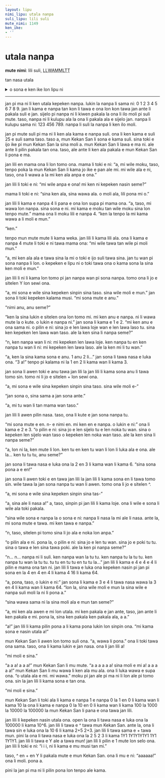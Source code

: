 ```yaml
---
layout: lipu
nimi_lipu: utala nanpa
suli_lipu: lili suli
mute_nimi: 1149
ken_ike:
- ''
---
```


# utala nanpa
**mute nimi**: lili suli, <abbr title="1149">LLWAMMLTT</abbr> 

tan nasa utala

<details>
  <summary>o sona e ken ike lon lipu ni</summary>
  <ul>
    <li></li>
  </ul>
</details>

***
jan pi ma ni li ken utala kepeken nanpa. lukin la nanpa li sama ni: 0 1 2 3 4 5 6 7 8 9. jan li kama e nanpa tan kon li tawa e ona lon kon tawa jan ante li pakala suli e jan. sijelo pi nanpa ni li kiwen pakala la ona li ilo moli pi suli mute. taso, nanpa ni li kulupu ala la ona li pakala ala e sijelo jan. nanpa li kulupu sama ni: 123 456 789. nanpa li suli la nanpa li ken ilo moli.

jan pi mute suli pi ma ni li ken ala kama e nanpa suli. ona li ken kama e suli 25 e suli sama taso. taso a, mun Kekan San li sona e kama suli. sina toki e ijo ike pi mun Kekan San la sina moli a. mun Kekan San li lawa e ma ni. ale ante li pilin pakala tan ona. taso, ale ante li ken ala pakala e mun Kekan San li pona e ma.

jan lili en mama ona li lon tomo ona. mama li toki e ni: “a, mi wile moku, taso, tenpo poka la mun Kekan San li kama jo ike e pan ale mi. mi wile ala e ni, taso, ona li wawa a la mi ken ala anpa e ona.”

jan lili li toki e ni: “mi wile anpa e ona! mi ken ni kepeken nasin seme?”

mama li toki e ni: “sina ken ala, sina wawa ala. o moli ala, lili pona mi o.”

jan lili li kama e nanpa 4 li pana e ona lon supa pi mama ona. “a, taso, mi wawa lon nanpa. sina sona e ni. mi kama e moku tan wile moku sina lon tenpo mute.” mama ona li moku lili e nanpa 4. “ken la tenpo la mi kama wawa a li moli e mun.”

“ken.”

tenpo mun mute mute li kama weka. jan lili li kama lili ala. ona li kama e nanpa 4 mute li toki e ni tawa mama ona: “mi wile tawa tan wile pi moli mun.”

“a, mi ken ala ala e tawa sina la mi o toki e ijo suli tawa sina. jan tu wan pi sona nanpa li lon. o kepeken e lipu ni o toki tawa ona o kama sona la sina ken moli e mun.”

jan lili li ni li kama lon tomo pi jan nanpa wan pi sona nanpa. tomo ona li jo e sitelen Y lon sewi ona.

“a, mi sona e wile sina kepeken sinpin sina taso. sina wile moli e mun.” jan sona li toki kepeken kalama musi. “mi sona mute e anu.”

“nimi anu, anu seme?”

“ken la sina lukin e sitelen ona lon tomo mi. mi ken anu e nanpa. ni li wawa mute la o kute. o lukin e nanpa ni.” jan sona li kama e 1 e 2. “mi ken anu e ona sama ni. o pilin e ni: sina jo e len lawa loje wan e len lawa laso tu. sina ken kepeken len lawa wan taso. ale la ken sina li nanpa seme?”

“n, ken nanpa wan li ni: mi kepeken len lawa loje. ken nanpa tu en ken nanpa tu wan li ni: mi kepeken len lawa laso. ale la ken mi li tu wan.”

“a, ken la sina kama sona e anu. 1 anu 2 li...” jan sona li tawa nasa e luka ona. “3 a!” tenpo pi kalama ni la 1 en 2 li kama wan li kama 3.

jan sona li awen toki e anu tawa jan lili la jan lili li kama sona anu li tawa tomo sin. tomo ni li jo e sitelen + lon sewi ona.

“a, mi sona e wile sina kepeken sinpin sina taso. sina wile moli e-”

“jan sona o, sina sama a jan sona ante.”

“a, mi tu wan li tan mama wan taso.”

jan lili li awen pilin nasa. taso, ona li kute e jan sona nanpa tu.

“mi sona mute e en. n- e nimi en. mi ken en e nanpa. o lukin e ni:” ona li kama e 2 e 3. “o pilin e ni: sina jo e len sijelo tu e len noka tu wan. sina o kepeken len sijelo wan taso o kepeken len noka wan taso. ale la ken sina li nanpa seme?”

“a, lon ni la, ken mute li lon. ken tu en ken tu wan li lon li luka ala e ona. ale la... ken tu tu tu, anu seme?”

jan sona li tawa nasa e luka ona la 2 en 3 li kama wan li kama 6. “sina sona pona a e en!”

jan sona li awen toki e en tawa jan lili la jan lili li kama sona en li tawa tomo sin. wile tawa la jan sona nanpa tu wan li awen. tomo ona li jo e sitelen ^.

“a, mi sona e wile sina kepeken sinpin sina tas-”

“a, sina ale li nasa a!” a, taso, sinpin pi jan lili li kama loje. ona li wile e sona li wile ala toki pakala.

“sina wile sona e nanpa la o sona e ni: nanpa li nasa la mi ale li nasa. ante la, mi sona mute e tawa. mi ken tawa e nanpa.”

“n, taso, sitelen pi tomo sina li jo ala e noka lon anpa.”

“o pilin ala e ni. pona la, o pilin e ni: sina jo e len tu wan. sina jo e poki tu tu. sina o tawa e len sina tawa poki. ale la ken pi nanpa seme?”

“n... n... nanpa ni li suli. ken nanpa wan la tu tu. ken nanpa tu la tu tu. ken nanpa tu wan la tu tu. tu tu en tu tu en tu tu la...” jan lili li kama e 4 e 4 e 4 li pilin e mama ona tan ni. jan lili li tawa e luka ona kepeken nasin pi jan pi sona en la 4 en 4 en 4 li kama 4 16 li kama 64.

“a, pona, taso, o lukin e ni:” jan sona li kama e 3 e 4 li tawa nasa wawa la 3 en 4 li kama wan li kama 64. “lon la, sina wile moli e mun la sina wile e nanpa suli moli la ni li pona a.”

“sina wawa sama ni la sina moli ala e mun tan seme?”

“a, mi ken ala awen e mi lon utala. mi ken pakala e jan ante, taso, jan ante li ken pakala e mi. pona la, sina ken pakala ken pakala ala, a a.”

“a!” jan lili li kama pilin pona a li kama pona lukin lon sinpin ona. “mi kama sona e nasin utala a!”

mun Kekan San li awen lon tomo suli ona. “a, wawa li pona.” ona li toki tawa ona sama. taso, ona li kama lukin e jan nasa. ona li jan lili a!

“mi moli e sina.”

“a a a! a a a!” mun Kekan San li mu mute. “a a a a a a! sina moli e mi a! a a a a a!” mun Kekan San li mu wawa li ken ala mu ala. ona li luka wawa e supa ona. “o utala ala e mi. mi wawa.” moku pi jan ale pi ma ni li lon ale pi tomo ona. sin la jan lili li kama sona e tan ona.

“mi moli e sina.”

mun Kekan San li toki ala li kama e nanpa 1 e nanpa 0 la 1 en 0 li kama wan li kama 10 la ona li kama e nanpa 0 la 10 en 0 li kama wan li kama 100 la 1000 la 10000 la 100000 la mun Kekan San li pana e ona tawa jan lili.

jan lili li kepeken nasin utala ona. open la ona li tawa nasa e luka ona la 100000 li kama 10^6. jan lili li tawa e ^ tawa mun Kekan San. ante la, ona li tawa sin e luka ona la 10 6 li kama 2+5 2+3. jan lili li tawa sama e + tawa mun. pini la ona li tawa nasa e luka ona la 2 5 2 3 li kama 1Y1 1Y1Y1Y1Y1 1Y1 1Y1Y1. jan lili li tawa e Y ale a tawa mun! jan lili li pilin e 1 mute lon selo ona. jan lili li toki e ni: “i i i, ni li kama e mu musi tan mi.”

taso, ^ en + en Y li pakala mute e mun Kekan San. ona li mu e ni: “aaaaaa!” ona li moli. pona a.

pini la jan pi ma ni li pilin pona lon tenpo ale kama.
